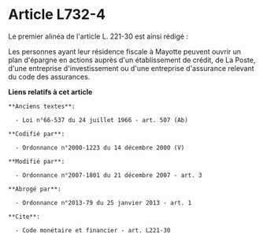 # Article L732-4

Le premier alinéa de l'article L. 221-30 est ainsi rédigé : 

Les personnes ayant leur résidence fiscale à Mayotte peuvent ouvrir un plan d'épargne en actions auprès d'un établissement de
crédit, de La Poste, d'une entreprise d'investissement ou d'une entreprise d'assurance relevant du code des assurances.

**Liens relatifs à cet article**

	**Anciens textes**:

	  - Loi n°66-537 du 24 juillet 1966 - art. 507 (Ab)

	**Codifié par**:

	  - Ordonnance n°2000-1223 du 14 décembre 2000 (V)

	**Modifié par**:

	  - Ordonnance n°2007-1801 du 21 décembre 2007 - art. 3

	**Abrogé par**:

	  - Ordonnance n°2013-79 du 25 janvier 2013 - art. 1

	**Cite**:

	  - Code monétaire et financier - art. L221-30
